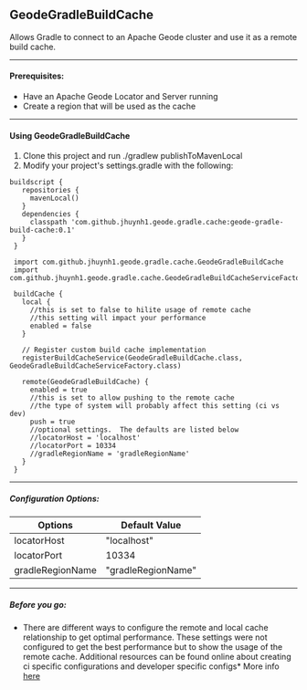 ## GeodeGradleBuildCache

Allows Gradle to connect to an Apache Geode cluster and use it as a remote build cache.

***
#### Prerequisites:
* Have an Apache Geode Locator and Server running
* Create a region that will be used as the cache
***

#### Using GeodeGradleBuildCache
 1. Clone this project and run ./gradlew publishToMavenLocal
 2. Modify  your project's settings.gradle with the following:
 
```
buildscript {
   repositories {
     mavenLocal()  
   }
   dependencies {
     classpath 'com.github.jhuynh1.geode.gradle.cache:geode-gradle-build-cache:0.1'
   }
 }
 
 import com.github.jhuynh1.geode.gradle.cache.GeodeGradleBuildCache
 import com.github.jhuynh1.geode.gradle.cache.GeodeGradleBuildCacheServiceFactory
 
 buildCache {
   local {
     //this is set to false to hilite usage of remote cache
     //this setting will impact your performance
     enabled = false 
   }

   // Register custom build cache implementation
   registerBuildCacheService(GeodeGradleBuildCache.class, GeodeGradleBuildCacheServiceFactory.class)
 
   remote(GeodeGradleBuildCache) {
     enabled = true 
     //this is set to allow pushing to the remote cache
     //the type of system will probably affect this setting (ci vs dev)
     push = true
     //optional settings.  The defaults are listed below
     //locatorHost = 'localhost'
     //locatorPort = 10334
     //gradleRegionName = 'gradleRegionName'
   }
 }
```
***
##### Configuration Options:

 Options | Default Value
 ---       |---
 locatorHost| "localhost"
 locatorPort| 10334
 gradleRegionName| "gradleRegionName"
*** 

##### Before you go:
* There are different ways to configure the remote and local cache relationship to get optimal performance.  These settings were not configured to get the best performance but to show the usage of the remote cache.  Additional resources can be found online about creating ci specific configurations and developer specific configs*
More info [here](https://docs.gradle.org/current/userguide/build_cache.html)
